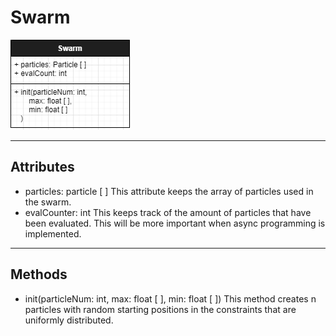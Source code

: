 # Swarm
![alt text](swarm.png)
___
## Attributes
* particles: particle [ ]
This attribute keeps the array of particles used in the swarm.
* evalCounter: int
This keeps track of the amount of particles that have been evaluated. This will be more important when async programming is implemented. 
___
## Methods
* init(particleNum: int, max: float [ ], min: float [ ])
This method creates n particles with random starting positions in the constraints that are uniformly distributed.
